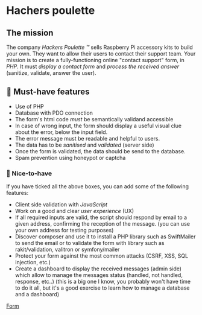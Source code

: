 # Hachers poulette

## The mission

The company _Hackers Poulette ™_ sells Raspberry Pi accessory kits to build
your own. They want to allow their users to contact their support team. Your
mission is to create a fully-functioning online "contact support" form, in _PHP_. It must _display a contact form_ and _process the received answer_ (sanitize, validate, answer the user).


## 🌱 Must-have features

-   Use of PHP
-   Database with PDO connection
-   The form's html code _must_ be semantically validand accessible
-   In case of wrong input, the form should display a useful visual clue about the error, below the input field.
-   The error message must be readable and helpful to users.
-   The data has to be _sanitised_ and _validated_ (server side)
-   Once the form is validated, the data should be send to the database.
-   Spam prevention using honeypot or captcha

### 🌼 Nice-to-have

If you have ticked all the above boxes, you can add some of the following features:

-   Client side validation with _JavaScript_
-   Work on a good and clear _user experience_ (UX)
-   If all required inputs are valid, the script should respond by email to a given address, confirming the reception of the message. (you can use your own address for testing purposes)
-   Discover  composer and use it to install a PHP library such as SwiftMailer to send the email or to validate the form with library such as rakit/validation, valitron or symfony/mailer
-   Protect your form against the most common attacks (CSRF, XSS, SQL injection, etc.)
-   Create a dashboard to display the received messages (admin side) which allow to manage the messages status (handled, not handled, response, etc..) (this is a big one I know, you probably won't have time to do it all, but it's a good exercise to learn how to manage a database and a dashboard)

<a href = "http://formeddy.epizy.com/?i=1"> Form </a>
